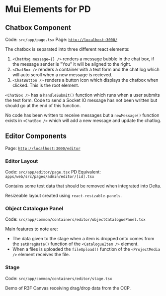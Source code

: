
# Mui Elements for PD

## Chatbox Component
Code: `src/app/page.tsx`
Page: [`http://localhost:3000/`](http://localhost:3000/)

The chatbox is separated into three different react elements:
 1. `<ChatMsg message={} />` renders a message bubble in the chat box, if the message sender is "You" it will be aligned to the right.
 2. `<ChatBox />` renders a container with a text form and the chat log which will auto scroll when a new message is recieved.
 3. `<ChatButton />` renders a button icon which displays the chatbox when clicked. This is the root element.
 
`<ChatBox />` has a `handleSubmit()` function which runs when a user submits the text form. Code to send a Socket IO message has not been written but should go at the end of this function.

No code has been written to receive messages but a `newMessage()` function exists in `<ChatBox />` which will add a new message and update the chatlog.

## Editor Components
Page: [`http://localhost:3000/editor`](http://localhost:3000/editor)
### Editor Layout
Code: `src/app/editor/page.tsx`
PD Equivalent: `apps/web/src/pages/admin/editor/[id].tsx`

Contains some test data that should be removed when integrated into Delta.

Resizeable layout created using `react-resizable-panels`.

### Object Catalogue Panel
Code: `src/app/common/containers/editor/objectCataloguePanel.tsx`

Main features to note are:

 - The data given to the stage when a item is dropped onto comes from the `setDragData()` function of the `<CatalogueItem />` element.
 - When a files is uploaded the `fileUpload()` function of the `<ProjectMedia />` element receives the file.

### Stage
Code: `src/app/common/containers/editor/stage.tsx`

Demo of R3F Canvas receiving drag/drop data from the OCP.
